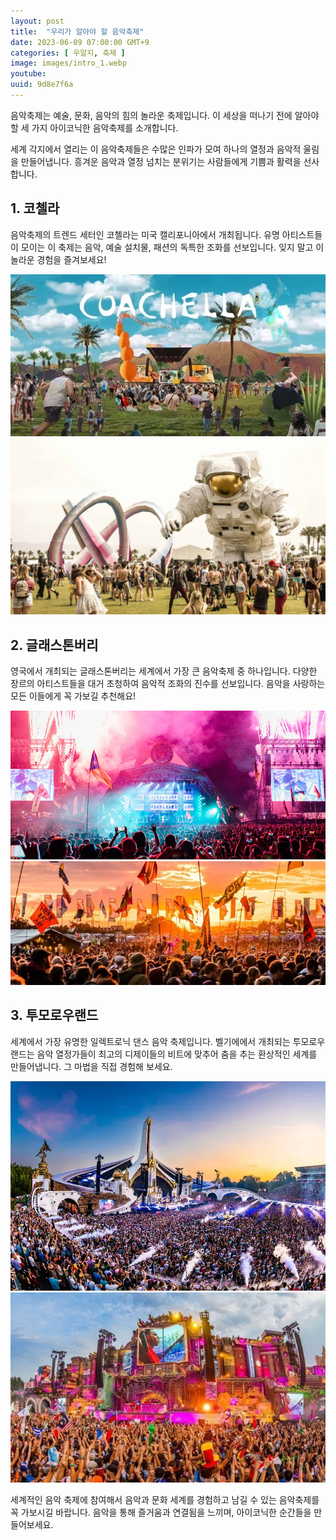 ```yaml
---
layout: post
title:  "우리가 알아야 할 음악축제"
date: 2023-06-09 07:00:00 GMT+9
categories: [ 우알지, 축제 ]
image: images/intro_1.webp
youtube: 
uuid: 9d8e7f6a
---
```


음악축제는 예술, 문화, 음악의 힘의 놀라운 축제입니다. 이 세상을 떠나기 전에 알아야 할 세 가지 아이코닉한 음악축제를 소개합니다.

세계 각지에서 열리는 이 음악축제들은 수많은 인파가 모여 하나의 열정과 음악적 울림을 만들어냅니다. 흥겨운 음악과 열정 넘치는 분위기는 사람들에게 기쁨과 활력을 선사합니다.

## 1. 코첼라

음악축제의 트렌드 세터인 코첼라는 미국 캘리포니아에서 개최됩니다. 유명 아티스트들이 모이는 이 축제는 음악, 예술 설치물, 패션의 독특한 조화를 선보입니다. 잊지 말고 이 놀라운 경험을 즐겨보세요!

![1_1.jpg](images/1_1.jpg)
![1_2.jpg](images/1_2.jpg)

## 2. 글래스톤버리

영국에서 개최되는 글래스톤버리는 세계에서 가장 큰 음악축제 중 하나입니다. 다양한 장르의 아티스트들을 대거 초청하여 음악적 조화의 진수를 선보입니다. 음악을 사랑하는 모든 이들에게 꼭 가보길 추천해요!

![2_1.jpg](images/2_1.jpg)
![2_2.jpg](images/2_2.jpg)

## 3. 투모로우랜드

세계에서 가장 유명한 일렉트로닉 댄스 음악 축제입니다. 벨기에에서 개최되는 투모로우랜드는 음악 열정가들이 최고의 디제이들의 비트에 맞추어 춤을 추는 환상적인 세계를 만들어냅니다. 그 마법을 직접 경험해 보세요.

![3_1.jpg](images/3_1.webp)
![3_2.jpg](images/3_2.jpg)

세계적인 음악 축제에 참여해서 음악과 문화 세계를 경험하고 남길 수 있는 음악축제를 꼭 가보시길 바랍니다. 음악을 통해 즐거움과 연결됨을 느끼며, 아이코닉한 순간들을 만들어보세요.